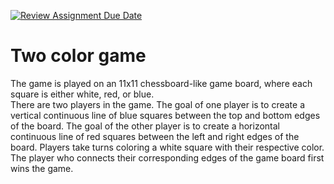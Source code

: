 [![Review Assignment Due Date](https://classroom.github.com/assets/deadline-readme-button-24ddc0f5d75046c5622901739e7c5dd533143b0c8e959d652212380cedb1ea36.svg)](https://classroom.github.com/a/1_hdBt_5)
# Two color game

The game is played on an 11x11 chessboard-like game board, where each square is either white, red, or blue.\
There are two players in the game. The goal of one player is to create a vertical continuous line of blue squares between the top and bottom edges of the board. The goal of the other player is to create a horizontal continuous line of red squares between the left and right edges of the board. Players take turns coloring a white square with their respective color.\
The player who connects their corresponding edges of the game board first wins the game.